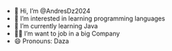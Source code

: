 - 👋 Hi, I’m @AndresDz2024
- 👀 I’m interested in learning programming languages
- 🌱 I’m currently learning Java
- 🐱‍👤 I’m want to job in a big Company
- 😄 Pronouns: Daza

<!---
AndresDz2024/AndresDz2024 is a ✨ special ✨ repository because its `README.md` (this file) appears on your GitHub profile.
You can click the Preview link to take a look at your changes.
--->

